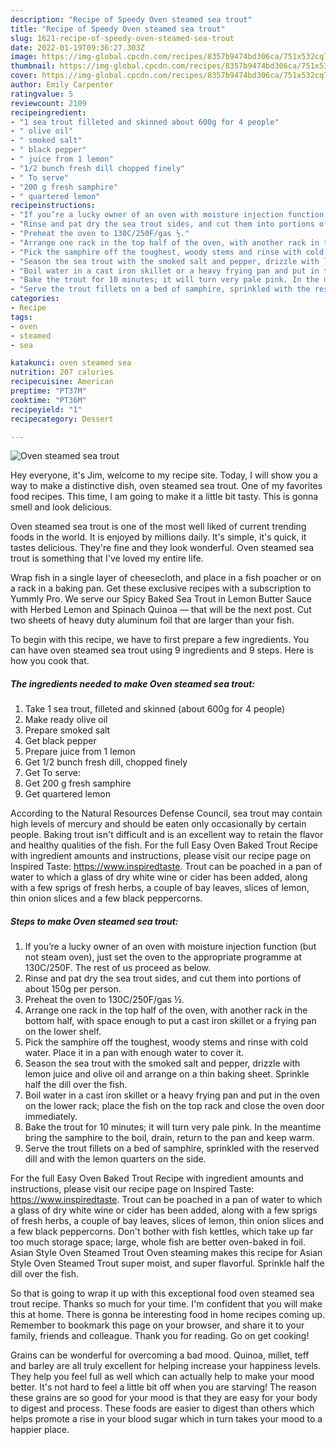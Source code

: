```yaml
---
description: "Recipe of Speedy Oven steamed sea trout"
title: "Recipe of Speedy Oven steamed sea trout"
slug: 1621-recipe-of-speedy-oven-steamed-sea-trout
date: 2022-01-19T09:36:27.303Z
image: https://img-global.cpcdn.com/recipes/8357b9474bd306ca/751x532cq70/oven-steamed-sea-trout-recipe-main-photo.jpg
thumbnail: https://img-global.cpcdn.com/recipes/8357b9474bd306ca/751x532cq70/oven-steamed-sea-trout-recipe-main-photo.jpg
cover: https://img-global.cpcdn.com/recipes/8357b9474bd306ca/751x532cq70/oven-steamed-sea-trout-recipe-main-photo.jpg
author: Emily Carpenter
ratingvalue: 5
reviewcount: 2109
recipeingredient:
- "1 sea trout filleted and skinned about 600g for 4 people"
- " olive oil"
- " smoked salt"
- " black pepper"
- " juice from 1 lemon"
- "1/2 bunch fresh dill chopped finely"
- " To serve"
- "200 g fresh samphire"
- " quartered lemon"
recipeinstructions:
- "If you’re a lucky owner of an oven with moisture injection function (but not steam oven), just set the oven to the appropriate programme at 130C/250F. The rest of us proceed as below."
- "Rinse and pat dry the sea trout sides, and cut them into portions of about 150g per person."
- "Preheat the oven to 130C/250F/gas ½."
- "Arrange one rack in the top half of the oven, with another rack in the bottom half, with space enough to put a cast iron skillet or a frying pan on the lower shelf."
- "Pick the samphire off the toughest, woody stems and rinse with cold water. Place it in a pan with enough water to cover it."
- "Season the sea trout with the smoked salt and pepper, drizzle with lemon juice and olive oil and arrange on a thin baking sheet. Sprinkle half the dill over the fish."
- "Boil water in a cast iron skillet or a heavy frying pan and put in the oven on the lower rack; place the fish on the top rack and close the oven door immediately."
- "Bake the trout for 10 minutes; it will turn very pale pink. In the meantime bring the samphire to the boil, drain, return to the pan and keep warm."
- "Serve the trout fillets on a bed of samphire, sprinkled with the reserved dill and with the lemon quarters on the side."
categories:
- Recipe
tags:
- oven
- steamed
- sea

katakunci: oven steamed sea 
nutrition: 207 calories
recipecuisine: American
preptime: "PT37M"
cooktime: "PT36M"
recipeyield: "1"
recipecategory: Dessert

---
```



![Oven steamed sea trout](https://img-global.cpcdn.com/recipes/8357b9474bd306ca/751x532cq70/oven-steamed-sea-trout-recipe-main-photo.jpg)

Hey everyone, it's Jim, welcome to my recipe site. Today, I will show you a way to make a distinctive dish, oven steamed sea trout. One of my favorites food recipes. This time, I am going to make it a little bit tasty. This is gonna smell and look delicious.

Oven steamed sea trout is one of the most well liked of current trending foods in the world. It is enjoyed by millions daily. It's simple, it's quick, it tastes delicious. They're fine and they look wonderful. Oven steamed sea trout is something that I've loved my entire life.

Wrap fish in a single layer of cheesecloth, and place in a fish poacher or on a rack in a baking pan. Get these exclusive recipes with a subscription to Yummly Pro. We serve our Spicy Baked Sea Trout in Lemon Butter Sauce with Herbed Lemon and Spinach Quinoa — that will be the next post. Cut two sheets of heavy duty aluminum foil that are larger than your fish.


To begin with this recipe, we have to first prepare a few ingredients. You can have oven steamed sea trout using 9 ingredients and 9 steps. Here is how you cook that.

<!--inarticleads1-->

##### The ingredients needed to make Oven steamed sea trout:

1. Take 1 sea trout, filleted and skinned (about 600g for 4 people)
1. Make ready  olive oil
1. Prepare  smoked salt
1. Get  black pepper
1. Prepare  juice from 1 lemon
1. Get 1/2 bunch fresh dill, chopped finely
1. Get  To serve:
1. Get 200 g fresh samphire
1. Get  quartered lemon


According to the Natural Resources Defense Council, sea trout may contain high levels of mercury and should be eaten only occasionally by certain people. Baking trout isn&#39;t difficult and is an excellent way to retain the flavor and healthy qualities of the fish. For the full Easy Oven Baked Trout Recipe with ingredient amounts and instructions, please visit our recipe page on Inspired Taste: https://www.inspiredtaste. Trout can be poached in a pan of water to which a glass of dry white wine or cider has been added, along with a few sprigs of fresh herbs, a couple of bay leaves, slices of lemon, thin onion slices and a few black peppercorns. 

<!--inarticleads2-->

##### Steps to make Oven steamed sea trout:

1. If you’re a lucky owner of an oven with moisture injection function (but not steam oven), just set the oven to the appropriate programme at 130C/250F. The rest of us proceed as below.
1. Rinse and pat dry the sea trout sides, and cut them into portions of about 150g per person.
1. Preheat the oven to 130C/250F/gas ½.
1. Arrange one rack in the top half of the oven, with another rack in the bottom half, with space enough to put a cast iron skillet or a frying pan on the lower shelf.
1. Pick the samphire off the toughest, woody stems and rinse with cold water. Place it in a pan with enough water to cover it.
1. Season the sea trout with the smoked salt and pepper, drizzle with lemon juice and olive oil and arrange on a thin baking sheet. Sprinkle half the dill over the fish.
1. Boil water in a cast iron skillet or a heavy frying pan and put in the oven on the lower rack; place the fish on the top rack and close the oven door immediately.
1. Bake the trout for 10 minutes; it will turn very pale pink. In the meantime bring the samphire to the boil, drain, return to the pan and keep warm.
1. Serve the trout fillets on a bed of samphire, sprinkled with the reserved dill and with the lemon quarters on the side.


For the full Easy Oven Baked Trout Recipe with ingredient amounts and instructions, please visit our recipe page on Inspired Taste: https://www.inspiredtaste. Trout can be poached in a pan of water to which a glass of dry white wine or cider has been added, along with a few sprigs of fresh herbs, a couple of bay leaves, slices of lemon, thin onion slices and a few black peppercorns. Don&#39;t bother with fish kettles, which take up far too much storage space; large, whole fish are better oven-baked in foil. Asian Style Oven Steamed Trout Oven steaming makes this recipe for Asian Style Oven Steamed Trout super moist, and super flavorful. Sprinkle half the dill over the fish. 

So that is going to wrap it up with this exceptional food oven steamed sea trout recipe. Thanks so much for your time. I'm confident that you will make this at home. There is gonna be interesting food in home recipes coming up. Remember to bookmark this page on your browser, and share it to your family, friends and colleague. Thank you for reading. Go on get cooking!

Grains can be wonderful for overcoming a bad mood. Quinoa, millet, teff and barley are all truly excellent for helping increase your happiness levels. They help you feel full as well which can actually help to make your mood better. It's not hard to feel a little bit off when you are starving! The reason these grains are so good for your mood is that they are easy for your body to digest and process. These foods are easier to digest than others which helps promote a rise in your blood sugar which in turn takes your mood to a happier place.
